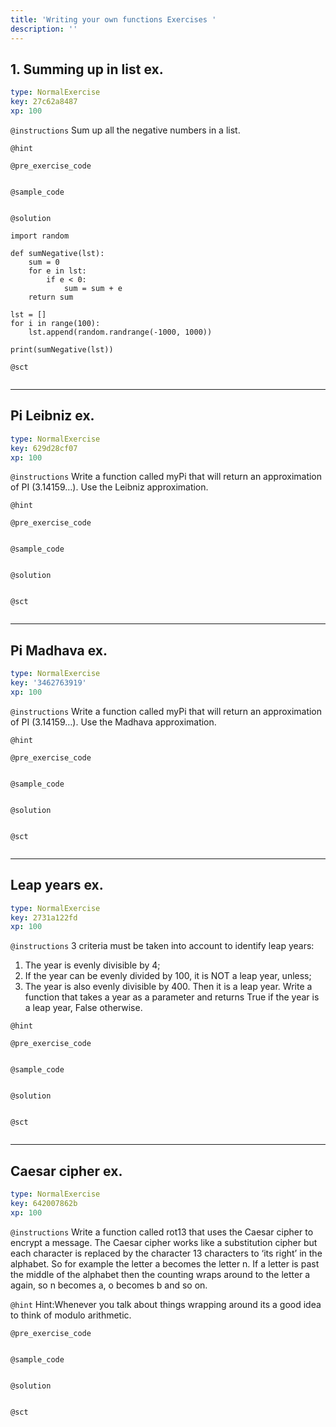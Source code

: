 ```yaml
---
title: 'Writing your own functions Exercises '
description: ''
---
```


## 1. Summing up in list ex.

```yaml
type: NormalExercise
key: 27c62a8487
xp: 100
```



`@instructions`
Sum up all the negative numbers in a list.

`@hint`


`@pre_exercise_code`
```{python}

```

`@sample_code`
```{python}

```

`@solution`
```{python}
import random

def sumNegative(lst):
    sum = 0
    for e in lst:
        if e < 0:
            sum = sum + e
    return sum

lst = []
for i in range(100):
    lst.append(random.randrange(-1000, 1000))

print(sumNegative(lst))
```

`@sct`
```{python}

```

---

## Pi Leibniz ex.

```yaml
type: NormalExercise
key: 629d28cf07
xp: 100
```



`@instructions`
Write a function called myPi that will return an approximation of PI (3.14159…). Use the Leibniz approximation.

`@hint`


`@pre_exercise_code`
```{python}

```

`@sample_code`
```{python}

```

`@solution`
```{python}

```

`@sct`
```{python}

```

---

## Pi Madhava ex.

```yaml
type: NormalExercise
key: '3462763919'
xp: 100
```



`@instructions`
Write a function called myPi that will return an approximation of PI (3.14159…). Use the Madhava approximation.

`@hint`


`@pre_exercise_code`
```{python}

```

`@sample_code`
```{python}

```

`@solution`
```{python}

```

`@sct`
```{python}

```

---

## Leap years ex.

```yaml
type: NormalExercise
key: 2731a122fd
xp: 100
```



`@instructions`
3 criteria must be taken into account to identify leap years:
1. The year is evenly divisible by 4;
2. If the year can be evenly divided by 100, it is NOT a leap year, unless;
3. The year is also evenly divisible by 400. Then it is a leap year.
Write a function that takes a year as a parameter and returns True if the year is a leap year, False otherwise.

`@hint`


`@pre_exercise_code`
```{python}

```

`@sample_code`
```{python}

```

`@solution`
```{python}

```

`@sct`
```{python}

```

---

## Caesar cipher ex.

```yaml
type: NormalExercise
key: 642007862b
xp: 100
```



`@instructions`
Write a function called rot13 that uses the Caesar cipher to encrypt a message. The Caesar cipher works like a substitution cipher but each character is replaced by the character 13 characters to ‘its right’ in the alphabet. So for example the letter a becomes the letter n. If a letter is past the middle of the alphabet then the counting wraps around to the letter a again, so n becomes a, o becomes b and so on.

`@hint`
Hint:Whenever you talk about things wrapping around its a good idea to think of modulo arithmetic.

`@pre_exercise_code`
```{python}

```

`@sample_code`
```{python}

```

`@solution`
```{python}

```

`@sct`
```{python}

```
